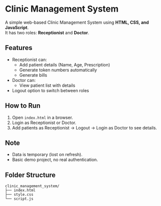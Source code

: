 # Clinic Management System

A simple web-based Clinic Management System using **HTML, CSS, and JavaScript**.  
It has two roles: **Receptionist** and **Doctor**.

## Features
- Receptionist can:
  - Add patient details (Name, Age, Prescription)
  - Generate token numbers automatically
  - Generate bills
- Doctor can:
  - View patient list with details
- Logout option to switch between roles

## How to Run
1. Open `index.html` in a browser.
2. Login as Receptionist or Doctor.
3. Add patients as Receptionist → Logout → Login as Doctor to see details.

## Note
- Data is temporary (lost on refresh).
- Basic demo project, no real authentication.

## Folder Structure

```text
clinic_management_system/
├── index.html
├── style.css
└── script.js   
